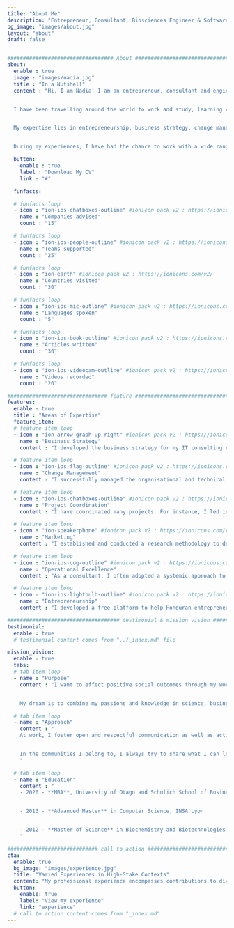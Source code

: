```yaml
---
title: "About Me"
description: "Entrepreneur, Consultant, Biosciences Engineer & Software Engineer."
bg_image: "images/about.jpg"
layout: "about"
draft: false


################################## About #####################################
about:
  enable : true
  image : "images/nadia.jpg"
  title : "In a Nutshell"
  content : "Hi, I am Nadia! I am an entrepreneur, consultant and engineer, and enjoy solving problems creatively and working on projects that concretely help people.


  I have been travelling around the world to work and study, learning varied topics.


  My expertise lies in entrepreneurship, business strategy, change management, project coordination, operational excellence and marketing. I hold an MBA, an M.Sc. in Biochemistry and Biotechnologies Engineering and an Advanced Master in Computer Science.


  During my experiences, I have had the chance to work with a wide range of stakeholders in startups, medium-sized and large enterprises from various industries while occupying different roles both as an external consultant and employee. I have also created and managed my own business."

  button:
    enable : true
    label : "Download My CV"
    link : "#"

  funfacts:

  # funfacts loop
  - icon : "ion-ios-chatboxes-outline" #ionicon pack v2 : https://ionicons.com/v2/
    name : "Companies advised"
    count : "15"

  # funfacts loop
  - icon : "ion-ios-people-outline" #ionicon pack v2 : https://ionicons.com/v2/
    name : "Teams supported"
    count : "25"

  # funfacts loop
  - icon : "ion-earth" #ionicon pack v2 : https://ionicons.com/v2/
    name : "Countries visited"
    count : "30"

  # funfacts loop
  - icon : "ion-ios-mic-outline" #ionicon pack v2 : https://ionicons.com/v2/
    name : "Languages spoken"
    count : "5"  

  # funfacts loop
  - icon : "ion-ios-book-outline" #ionicon pack v2 : https://ionicons.com/v2/
    name : "Articles written"
    count : "30"

  # funfacts loop
  - icon : "ion-ios-videocam-outline" #ionicon pack v2 : https://ionicons.com/v2/
    name : "Videos recorded"
    count : "20"

################################ feature #####################################
features:
  enable : true
  title : "Areas of Expertise"
  feature_item:
  # feature item loop
  - icon : "ion-arrow-graph-up-right" #ionicon pack v2 : https://ionicons.com/v2/
    name : "Business Strategy"
    content : "I developed the business strategy for my IT consulting company (Crafties) in Lyon, France. I also provided advice in this area to a few other startups and SMEs. Finally, I have started to develop a strategy for the Social Impact Guild, my latest initiative."

  # feature item loop
  - icon : "ion-ios-flag-outline" #ionicon pack v2 : https://ionicons.com/v2/
    name : "Change Management"
    content : "I successfully managed the organisational and technical changes and transition related to the scale up and development of a high-stake product for a French startup. It allowed opening new markets in Europe."

  # feature item loop
  - icon : "ion-ios-chatboxes-outline" #ionicon pack v2 : https://ionicons.com/v2/
    name : "Project Coordination"
    content : "I have coordinated many projects. For instance, I led initiatives and teams for the French national electricity project Linky (~100 people), enabled the continuous delivery of value in a distributed-team context for a French startup, and coordinated a school renovation project in Honduras (30+ people)."

  # feature item loop
  - icon : "ion-speakerphone" #ionicon pack v2 : https://ionicons.com/v2/
    name : "Marketing"
    content : "I established and conducted a research methodology to define the target segment and the products' benefits to increase customer engagement for a Canadian startup. I have also provided some advice to a few other startups in this area. Finally, I have conducted market research for my ventures."  

  # feature item loop
  - icon : "ion-ios-cog-outline" #ionicon pack v2 : https://ionicons.com/v2/
    name : "Operational Excellence"
    content : "As a consultant, I often adopted a systemic approach to analyse the organisation's state through different perspectives and gain a deeper understanding of its needs. I was then able to manage the constraints of the systems at stake."

  # feature item loop
  - icon : "ion-ios-lightbulb-outline" #ionicon pack v2 : https://ionicons.com/v2/
    name : "Entrepreneurship"
    content : "I developed a free platform to help Honduran entrepreneurs manage their invoices. I created a successful IT consulting company (Crafties) in Lyon, France (150k€ annual revenues). Recently, I started the Social Impact Guild, an organisation supporting social entrepreneurs and raising awareness about social entrepreneurship."

#################################### testimonial & mission vision #######################################
testimonial:
  enable : true
  # testimonial content comes from "../_index.md" file

mission_vision:
  enable : true
  tabs:
  # tab item loop
  - name : "Purpose"
    content : "I want to effect positive social outcomes through my work and other endeavours.


    My dream is to combine my passions and knowledge in science, business and software to achieve this purpose."

  # tab item loop
  - name : "Approach"
    content : "
    At work, I foster open and respectful communication as well as active and empathetic listening. I strive to develop a holistic view of the organisation by considering all its components and talk to the stakeholders who have the knowledge to make informed decisions.


    In the communities I belong to, I always try to share what I can learn along the way. It translates in many forms, from informal conversations to workshops, videos or blog articles.
    "  

  # tab item loop
  - name : "Education"
    content : "
    - 2020 - **MBA**, University of Otago and Schulich School of Business (academic exchange)


    - 2013 - **Advanced Master** in Computer Science, INSA Lyon


    - 2012 - **Master of Science** in Biochemistry and Biotechnologies Engineering, INSA Lyon and University of Aberdeen (academic exchange)
    "

############################# call to action #################################
cta:
  enable: true
  bg_image: "images/experience.jpg"
  title: "Varied Experiences in High-Stake Contexts"
  content: "My professional experience encompasses contributions to diverse strategic and critical initiatives and projects."
  button:
    enable: true
    label: "View my experience"
    link: "experience"
  # call to action content comes from "_index.md"
---
```

